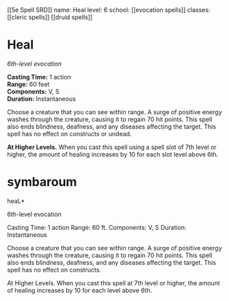 [[5e Spell SRD]]
name: Heal
level: 6
school: [[evocation spells]]
classes: [[cleric spells]]
         [[druid spells]]

# Heal 
_6th-level evocation_ 

**Casting Time:** 1 action    
**Range:** 60 feet    
**Components:** V, S    
**Duration:** Instantaneous 

Choose a creature that you can see within range. A surge of positive energy washes through the creature, causing it to regain 70 hit points. This spell also ends blindness, deafness, and any diseases affecting the target. This spell has no effect on constructs or undead. 

**At Higher Levels.** When you cast this spell using a spell slot of 7th level or higher, the amount of healing increases by 10 for each slot level above 6th. 


# symbaroum

heaL*

6th-level evocation

Casting Time: 1 action Range: 60 ft. Components: V, S Duration: Instantaneous

Choose a creature that you can see within range. A surge of positive energy washes through the creature, causing it to regain 70 hit points. This spell also ends blindness, deafness, and any diseases affecting the target. This spell has no effect on constructs.

At Higher Levels. When you cast this spell at 7th level or higher, the amount of healing increases by 10 for each level above 6th.